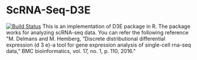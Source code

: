 # ScRNA-Seq-D3E



[![Build Status](https://travis-ci.com/NastaranM/ScRNA-Seq-D3E.svg?branch=main)](https://travis-ci.com/NastaranM/ScRNA-Seq-D3E)
This is an implementation of D3E package in R. The package works for analyzing scRNA-seq data.
You can refer the following reference "M. Delmans and M. Hemberg, “Discrete distributional differential expression (d 3 e)-a tool for gene expression analysis of single-cell
rna-seq data,” BMC bioinformatics, vol. 17, no. 1, p. 110, 2016."

